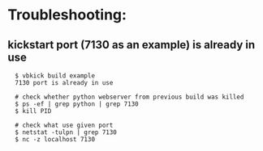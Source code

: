 # Troubleshooting:

## kickstart port (7130 as an example) is already in use

```
  $ vbkick build example
  7130 port is already in use

  # check whether python webserver from previous build was killed
  $ ps -ef | grep python | grep 7130
  $ kill PID

  # check what use given port
  $ netstat -tulpn | grep 7130
  $ nc -z localhost 7130
```
